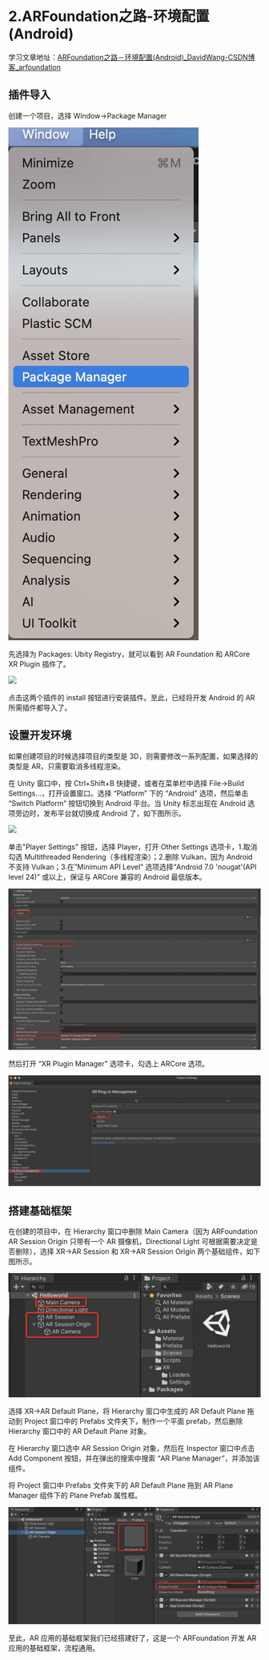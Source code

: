 # 2.ARFoundation之路-环境配置(Android)

学习文章地址：[ARFoundation之路－环境配置(Android)_DavidWang-CSDN博客_arfoundation](https://davidwang.blog.csdn.net/article/details/93061181)

## 插件导入

创建一个项目，选择 Window->Package Manager

![](img/PM.jpg)

先选择为 Packages: Ubity Registry，就可以看到 AR Foundation 和 ARCore XR Plugin 插件了。

![](/Users/ruming/Library/Application%20Support/marktext/images/2022-02-08-14-51-04-image.png)

点击这两个插件的 install 按钮进行安装插件。至此，已经将开发 Android 的 AR 所需插件都导入了。

## 设置开发环境

如果创建项目的时候选择项目的类型是 3D，则需要修改一系列配置，如果选择的类型是 AR，只需要取消多线程渲染。

在 Unity 窗口中，按 Ctrl+Shift+B 快捷键，或者在菜单栏中选择 File->Build Settings…，打开设置窗口。选择 “Platform” 下的 “Android” 选项，然后单击 “Switch Platform” 按钮切换到 Android 平台。当 Unity 标志出现在 Android 选项旁边时，发布平台就切换成 Android 了，如下图所示。

![](/Users/ruming/Library/Application%20Support/marktext/images/2022-02-08-15-13-40-image.png)

单击"Player Settings" 按钮，选择 Player，打开 Other Settings 选项卡，1.取消勾选 Multithreaded Rendering（多线程渲染）；2.删除 Vulkan，因为 Android 不支持 Vulkan；3.在”Minimum API Level” 选项选择“Android 7.0 'nougat'(API level 24)” 或以上，保证与 ARCore 兼容的 Android 最低版本。

![](img/project-setting.png)

然后打开 “XR Plugin Manager” 选项卡，勾选上 ARCore 选项。

![](img/project-xr.jpg)

## 搭建基础框架

在创建的项目中，在 Hierarchy 窗口中删除 Main Camera（因为 ARFoundation AR Session Origin 只带有一个 AR 摄像机，Directional Light 可根据需要决定是否删除），选择 XR->AR Session 和 XR->AR Session Origin 两个基础组件，如下图所示。

![](img/delete-camera.jpg)

选择 XR->AR Default Plane，将 Hierarchy 窗口中生成的 AR Default Plane 拖动到 Project 窗口中的 Prefabs 文件夹下，制作一个平面 prefab，然后删除 Hierarchy 窗口中的 AR Default Plane 对象。

在 Hierarchy 窗口选中 AR Session Origin 对象，然后在 Inspector 窗口中点击 Add Component 按钮，并在弹出的搜索中搜索 “AR Plane Manager”，并添加该组件。

将 Project 窗口中 Prefabs 文件夹下的 AR Default Plane 拖到 AR Plane Manager 组件下的 Plane Prefab 属性框。

![](img/ar-manager.jpg)

至此，AR 应用的基础框架我们已经搭建好了，这是一个 ARFoundation 开发 AR 应用的基础框架，流程通用。
